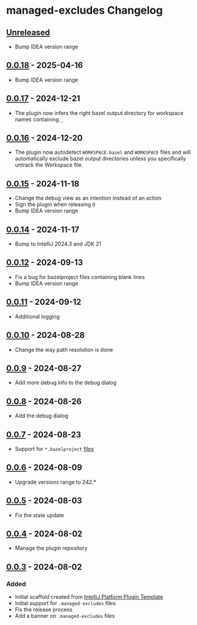 <!-- Keep a Changelog guide -> https://keepachangelog.com -->

# managed-excludes Changelog

## [Unreleased]

- Bump IDEA version range

## [0.0.18] - 2025-04-16

- Bump IDEA version range

## [0.0.17] - 2024-12-21

- The plugin now infers the right bazel output directory for workspace names containing `_`

## [0.0.16] - 2024-12-20

- The plugin now autodetect `WORKSPACE.bazel` and `WORKSPACE` files and will automatically 
exclude bazel output directories unless you specifically untrack the Workspace file.

## [0.0.15] - 2024-11-18

- Change the debug view as an intention instead of an action
- Sign the plugin when releasing it
- Bump IDEA version range

## [0.0.14] - 2024-11-17

- Bump to IntelliJ 2024.3 and JDK 21

## [0.0.12] - 2024-09-13

- Fix a bug for bazelproject files containing blank lines
- Bump IDEA version range

## [0.0.11] - 2024-09-12

- Additional logging

## [0.0.10] - 2024-08-28

- Change the way path resolution is done

## [0.0.9] - 2024-08-27

- Add more debug info to the debug dialog

## [0.0.8] - 2024-08-26

- Add the debug dialog

## [0.0.7] - 2024-08-23

- Support for `*.bazelproject` [files](https://ij.bazel.build/docs/project-views.html)

## [0.0.6] - 2024-08-09

- Upgrade versions range to 242.*

## [0.0.5] - 2024-08-03

- Fix the state update

## [0.0.4] - 2024-08-02

- Manage the plugin repository

## [0.0.3] - 2024-08-02

### Added

- Initial scaffold created from [IntelliJ Platform Plugin Template](https://github.com/JetBrains/intellij-platform-plugin-template)
- Initial support for `.managed-excludes` files
- Fix the release process
- Add a banner on `.managed-excludes` files

[Unreleased]: https://github.com/gplassard/managed-excludes/compare/v0.0.18...HEAD
[0.0.18]: https://github.com/gplassard/managed-excludes/compare/v0.0.17...v0.0.18
[0.0.17]: https://github.com/gplassard/managed-excludes/compare/v0.0.16...v0.0.17
[0.0.16]: https://github.com/gplassard/managed-excludes/compare/v0.0.15...v0.0.16
[0.0.15]: https://github.com/gplassard/managed-excludes/compare/v0.0.14...v0.0.15
[0.0.14]: https://github.com/gplassard/managed-excludes/compare/v0.0.12...v0.0.14
[0.0.12]: https://github.com/gplassard/managed-excludes/compare/v0.0.11...v0.0.12
[0.0.11]: https://github.com/gplassard/managed-excludes/compare/v0.0.10...v0.0.11
[0.0.10]: https://github.com/gplassard/managed-excludes/compare/v0.0.9...v0.0.10
[0.0.9]: https://github.com/gplassard/managed-excludes/compare/v0.0.8...v0.0.9
[0.0.8]: https://github.com/gplassard/managed-excludes/compare/v0.0.7...v0.0.8
[0.0.7]: https://github.com/gplassard/managed-excludes/compare/v0.0.6...v0.0.7
[0.0.6]: https://github.com/gplassard/managed-excludes/compare/v0.0.5...v0.0.6
[0.0.5]: https://github.com/gplassard/managed-excludes/compare/v0.0.4...v0.0.5
[0.0.4]: https://github.com/gplassard/managed-excludes/compare/v0.0.3...v0.0.4
[0.0.3]: https://github.com/gplassard/managed-excludes/commits/v0.0.3
